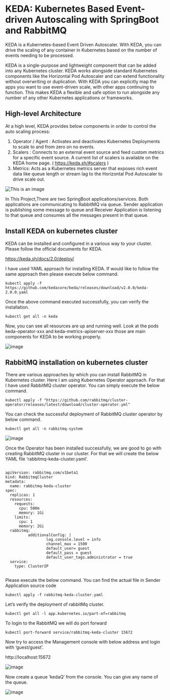 # KEDA: Kubernetes Based Event-driven Autoscaling with SpringBoot and RabbitMQ

KEDA is a Kubernetes-based Event Driven Autoscaler. With KEDA, you can drive the scaling of any container in Kubernetes based on the number of events needing to be processed.

KEDA is a single-purpose and lightweight component that can be added into any Kubernetes cluster. KEDA works alongside standard Kubernetes components like the Horizontal Pod Autoscaler and can extend functionality without overwriting or duplication. With KEDA you can explicitly map the apps you want to use event-driven scale, with other apps continuing to function. This makes KEDA a flexible and safe option to run alongside any number of any other Kubernetes applications or frameworks.

## High-level Architecture
At a high level, KEDA provides below components in order to control the auto scaling process:
1. Operator / Agent : Activates and deactivates Kubernetes Deployments to scale to and from zero on no events.
2. Scalers : Connects to an external event source and feed custom metrics for a specific event source. A current list of scalers is available on the KEDA home page. ( https://keda.sh/#scalers )
3. Metrics: Acts as a Kubernetes metrics server that exposes rich event data like queue length or stream lag to the Horizontal Pod Autoscaler to drive scale out.

![This is an image](https://miro.medium.com/max/1400/1*TB2xTS5qIq7ps-qy5NiSvA.png)


In This Project,There are two SpringBoot applications/services. Both applications are communicating to RabbitMQ via queue. Sender application is publishing some message to queue and Receiver Application is listening to that queue and consumes all the messages present in that queue.

## Install KEDA on kubernetes cluster

KEDA can be installed and configured in a various way to your cluster. Please follow the official documents for KEDA.

https://keda.sh/docs/2.0/deploy/

I have used YAML approach for installing KEDA. If would like to follow the same approach then please execute below command.

``` kubectl apply -f https://github.com/kedacore/keda/releases/download/v2.0.0/keda-2.0.0.yaml ```

Once the above command executed successfully, you can verify the installation.

``` kubectl get all -n keda ```

Now, you can see all resources are up and running well. Look at the pods keda-operator-xxx and keda-metrics-apiserver-xxx those are main components for KEDA to be working properly.

![image](https://user-images.githubusercontent.com/76894861/178245252-4d0b756f-562c-4782-a562-a183d588245e.png)


## RabbitMQ installation on kubernetes cluster

There are various approaches by which you can install RabbitMQ in Kubernetes cluster. Here I am using Kubernetes Operator approach. For that I have used RabbitMQ cluster operator. You can simply execute the below command.

``` kubectl apply -f "https://github.com/rabbitmq/cluster-operator/releases/latest/download/cluster-operator.yml" ```

You can check the successful deployment of RabbitMQ cluster operator by below command.


``` kubectl get all -n rabbitmq-system ```

![image](https://user-images.githubusercontent.com/76894861/178245788-a6221f3d-6953-4db2-b052-da1cc6cbcb0c.png)

Once the Operator has been installed successfully, we are good to go with creating RabbitMQ cluster in our cluster. For that we will create the below YAML file ‘rabbitmq-keda-cluster.yaml’. 

``` 

apiVersion: rabbitmq.com/v1beta1
kind: RabbitmqCluster
metadata:
  name: rabbitmq-keda-cluster
spec:
  replicas: 1
  resources:
    requests:
      cpu: 500m
      memory: 1Gi
    limits:
      cpu: 1
      memory: 2Gi
  rabbitmq:
          additionalConfig: |
                  log.console.level = info
                  channel_max = 1500
                  default_user= guest 
                  default_pass = guest
                  default_user_tags.administrator = true
  service:
    type: ClusterIP
    
 ```

Please execute the below command. You can find the actual file in Sender Application source code


``` kubectl apply -f rabbitmq-keda-cluster.yaml ```

Let’s verify the deployment of rabbitMq cluster. 


``` kubectl get all -l app.kubernetes.io/part-of=rabbitmq ```


To login to the RabbitMQ we will do port forward 

``` kubectl port-forward service/rabbitmq-keda-cluster 15672 ```

Now try to access the Management console with below address and login with ‘guest/guest’.

http://localhost:15672

![image](https://user-images.githubusercontent.com/76894861/178247021-cbe3dc98-521b-4c22-a047-fbc9ea9468e7.png)

Now create a queue ‘kedaQ’ from the console. You can give any name of the queue.

![image](https://user-images.githubusercontent.com/76894861/178247213-07fc8cdd-fb01-4bc7-b1b0-a7ea51fec3e7.png)




